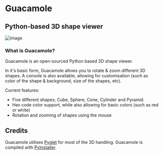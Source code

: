 # Guacamole
## Python-based 3D shape viewer

![image](https://user-images.githubusercontent.com/126778577/235310716-b7795adc-6fea-429f-b39d-9cd4f26e0043.png)

### What is Guacamole?

Guacamole is an open-sourced Python based 3D shape viewer.

In it's basic form, Guacamole allows you to rotate & zoom different 3D shapes. A console is also available, allowing for customisation (such as color of the shape & background, size of the shapes, etc).

Current features:
- Five different shapes; Cube, Sphere, Cone, Cylinder and Pyramid.
- Hex code color support, while also allowing for basic colors (such as red or white)
- Rotation and zooming of shapes using the mouse

## Credits

Guacamole utilises [Pyglet](https://pyglet.org/) for most of the 3D handling. Guacamole is compiled with [PyInstaller](https://github.com/pyinstaller/pyinstaller).
